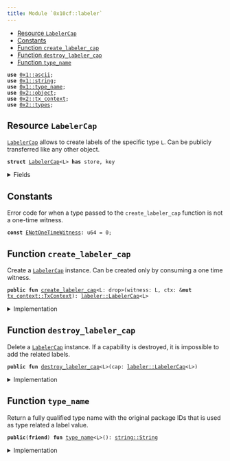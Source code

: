 ```yaml
---
title: Module `0x10cf::labeler`
---
```




-  [Resource `LabelerCap`](#0x10cf_labeler_LabelerCap)
-  [Constants](#@Constants_0)
-  [Function `create_labeler_cap`](#0x10cf_labeler_create_labeler_cap)
-  [Function `destroy_labeler_cap`](#0x10cf_labeler_destroy_labeler_cap)
-  [Function `type_name`](#0x10cf_labeler_type_name)


<pre><code><b>use</b> <a href="../move-stdlib/ascii.md#0x1_ascii">0x1::ascii</a>;
<b>use</b> <a href="../move-stdlib/string.md#0x1_string">0x1::string</a>;
<b>use</b> <a href="../move-stdlib/type_name.md#0x1_type_name">0x1::type_name</a>;
<b>use</b> <a href="../iota-framework/object.md#0x2_object">0x2::object</a>;
<b>use</b> <a href="../iota-framework/tx_context.md#0x2_tx_context">0x2::tx_context</a>;
<b>use</b> <a href="../iota-framework/types.md#0x2_types">0x2::types</a>;
</code></pre>



<a name="0x10cf_labeler_LabelerCap"></a>

## Resource `LabelerCap`

<code><a href="labeler.md#0x10cf_labeler_LabelerCap">LabelerCap</a></code> allows to create labels of the specific type <code>L</code>.
Can be publicly transferred like any other object.


<pre><code><b>struct</b> <a href="labeler.md#0x10cf_labeler_LabelerCap">LabelerCap</a>&lt;L&gt; <b>has</b> store, key
</code></pre>



<details>
<summary>Fields</summary>


<dl>
<dt>
<code>id: <a href="../iota-framework/object.md#0x2_object_UID">object::UID</a></code>
</dt>
<dd>

</dd>
</dl>


</details>

<a name="@Constants_0"></a>

## Constants


<a name="0x10cf_labeler_ENotOneTimeWitness"></a>

Error code for when a type passed to the <code>create_labeler_cap</code> function is not a one-time witness.


<pre><code><b>const</b> <a href="labeler.md#0x10cf_labeler_ENotOneTimeWitness">ENotOneTimeWitness</a>: u64 = 0;
</code></pre>



<a name="0x10cf_labeler_create_labeler_cap"></a>

## Function `create_labeler_cap`

Create a <code><a href="labeler.md#0x10cf_labeler_LabelerCap">LabelerCap</a></code> instance.
Can be created only by consuming a one time witness.


<pre><code><b>public</b> <b>fun</b> <a href="labeler.md#0x10cf_labeler_create_labeler_cap">create_labeler_cap</a>&lt;L: drop&gt;(witness: L, ctx: &<b>mut</b> <a href="../iota-framework/tx_context.md#0x2_tx_context_TxContext">tx_context::TxContext</a>): <a href="labeler.md#0x10cf_labeler_LabelerCap">labeler::LabelerCap</a>&lt;L&gt;
</code></pre>



<details>
<summary>Implementation</summary>


<pre><code><b>public</b> <b>fun</b> <a href="labeler.md#0x10cf_labeler_create_labeler_cap">create_labeler_cap</a>&lt;L: drop&gt;(witness: L, ctx: &<b>mut</b> TxContext): <a href="labeler.md#0x10cf_labeler_LabelerCap">LabelerCap</a>&lt;L&gt; {
    <b>assert</b>!(<a href="../iota-framework/types.md#0x2_types_is_one_time_witness">types::is_one_time_witness</a>(&witness), <a href="labeler.md#0x10cf_labeler_ENotOneTimeWitness">ENotOneTimeWitness</a>);

    <a href="labeler.md#0x10cf_labeler_LabelerCap">LabelerCap</a>&lt;L&gt; {
        id: <a href="../iota-framework/object.md#0x2_object_new">object::new</a>(ctx),
    }
}
</code></pre>



</details>

<a name="0x10cf_labeler_destroy_labeler_cap"></a>

## Function `destroy_labeler_cap`

Delete a <code><a href="labeler.md#0x10cf_labeler_LabelerCap">LabelerCap</a></code> instance.
If a capability is destroyed, it is impossible to add the related labels.


<pre><code><b>public</b> <b>fun</b> <a href="labeler.md#0x10cf_labeler_destroy_labeler_cap">destroy_labeler_cap</a>&lt;L&gt;(cap: <a href="labeler.md#0x10cf_labeler_LabelerCap">labeler::LabelerCap</a>&lt;L&gt;)
</code></pre>



<details>
<summary>Implementation</summary>


<pre><code><b>public</b> <b>fun</b> <a href="labeler.md#0x10cf_labeler_destroy_labeler_cap">destroy_labeler_cap</a>&lt;L&gt;(cap: <a href="labeler.md#0x10cf_labeler_LabelerCap">LabelerCap</a>&lt;L&gt;) {
    <b>let</b> <a href="labeler.md#0x10cf_labeler_LabelerCap">LabelerCap</a>&lt;L&gt; {
        id,
    } = cap;

    <a href="../iota-framework/object.md#0x2_object_delete">object::delete</a>(id);
}
</code></pre>



</details>

<a name="0x10cf_labeler_type_name"></a>

## Function `type_name`

Return a fully qualified type name with the original package IDs
that is used as type related a label value.


<pre><code><b>public</b>(<b>friend</b>) <b>fun</b> <a href="../move-stdlib/type_name.md#0x1_type_name">type_name</a>&lt;L&gt;(): <a href="../move-stdlib/string.md#0x1_string_String">string::String</a>
</code></pre>



<details>
<summary>Implementation</summary>


<pre><code><b>public</b>(package) <b>fun</b> <a href="../move-stdlib/type_name.md#0x1_type_name">type_name</a>&lt;L&gt;(): String {
    <a href="../move-stdlib/string.md#0x1_string_from_ascii">string::from_ascii</a>(std::type_name::get_with_original_ids&lt;L&gt;().into_string())
}
</code></pre>



</details>
